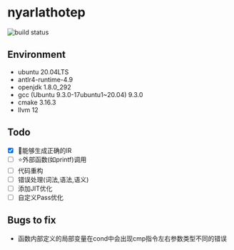 # nyarlathotep
![build status](https://github.com/ggssh/nyarlathotep/actions/workflows/cmake.yml/badge.svg)
## Environment
* ubuntu 20.04LTS
* antlr4-runtime-4.9
* openjdk 1.8.0_292
* gcc (Ubuntu 9.3.0-17ubuntu1~20.04) 9.3.0
* cmake 3.16.3
* llvm 12
## Todo
- [x] 🎈能够生成正确的IR
- [ ] ⭐外部函数(如printf)调用
- [ ] 代码重构
- [ ] 错误处理(词法,语法,语义)
- [ ] 添加JIT优化
- [ ] 自定义Pass优化
## Bugs to fix
* 函数内部定义的局部变量在cond中会出现cmp指令左右参数类型不同的错误